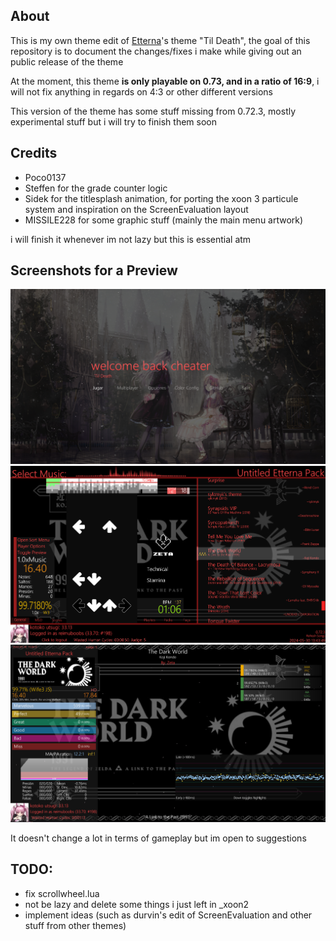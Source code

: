 ## About 

This is my own theme edit of [Etterna](https://github.com/etternagame/etterna)'s theme "Til Death", the goal of this repository is to document the changes/fixes i make while giving out an public release of the theme 

At the moment, this theme **is only playable on 0.73, and in a ratio of 16:9**, i will not fix anything in regards on 4:3 or other different versions

This version of the theme has some stuff missing from 0.72.3, mostly experimental stuff but i will try to finish them soon

## Credits

- Poco0137
- Steffen for the grade counter logic
- Sidek for the titlesplash animation, for porting the xoon 3 particule system and inspiration on the ScreenEvaluation layout
- MISSILE228 for some graphic stuff (mainly the main menu artwork)
  
i will finish it whenever im not lazy but this is essential atm 

## Screenshots for a Preview 

<img src="https://raw.githubusercontent.com/ifwas/reimuboobs-theme/main/Graphics/screenshotsexample/1.png"/>
<img src="https://raw.githubusercontent.com/ifwas/reimuboobs-theme/main/Graphics/screenshotsexample/2.png"/>
<img src="https://raw.githubusercontent.com/ifwas/reimuboobs-theme/main/Graphics/screenshotsexample/3.png"/>

It doesn't change a lot in terms of gameplay but im open to suggestions

## TODO:

- fix scrollwheel.lua 
- not be lazy and delete some things i just left in _xoon2
- implement ideas (such as durvin's edit of ScreenEvaluation and other stuff from other themes)